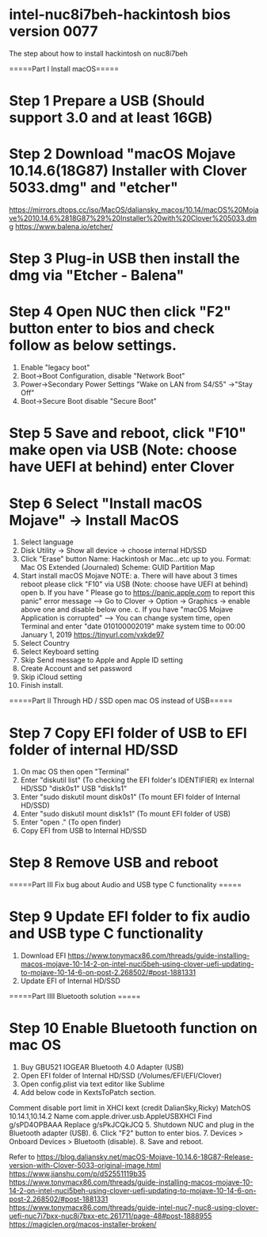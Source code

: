 # intel-nuc8i7beh-hackintosh bios version 0077
The step about how to install hackintosh on nuc8i7beh 

=====Part I  Install macOS=====

# Step 1  Prepare a USB (Should support 3.0 and at least 16GB)
# Step 2 Download "macOS Mojave 10.14.6(18G87) Installer with Clover 5033.dmg" and "etcher"
https://mirrors.dtops.cc/iso/MacOS/daliansky_macos/10.14/macOS%20Mojave%2010.14.6%2818G87%29%20Installer%20with%20Clover%205033.dmg
https://www.balena.io/etcher/
# Step 3 Plug-in USB then install the dmg via "Etcher - Balena"
# Step 4 Open NUC then click "F2" button enter to bios and check follow as below settings.
1. Enable "legacy boot"
2. Boot->Boot Configuration, disable "Network Boot"
3. Power->Secondary Power Settings "Wake on LAN from S4/S5" ->"Stay Off"
4. Boot->Secure Boot disable "Secure Boot"
# Step 5 Save and reboot, click "F10" make open via USB (Note: choose have UEFI at behind) enter Clover 
# Step 6 Select "Install macOS Mojave" -> Install MacOS
1. Select language
2. Disk Utility -> Show all device -> choose internal HD/SSD
3. Click "Erase" button 
  Name: Hackintosh or Mac...etc up to you.
  Format: Mac OS Extended (Journaled)
  Scheme: GUID Partition Map
4. Start install macOS Mojave 
NOTE:
  a. There will have about 3 times reboot please click "F10" via USB (Note: choose have UEFI at behind) open
  b. If you have " Please go to https://panic.apple.com to report this panic" error message 
  --> Go to Clover -> Option -> Graphics -> enable above one and disable below one.
  c. If you have "macOS Mojave Application is corrupted" 
  --> You can change system time, open Terminal and enter "date 010100002019" make system time to 00:00 January 1, 2019
  https://tinyurl.com/vxkde97
5. Select Country
6. Select Keyboard setting
7. Skip Send message to Apple and Apple ID setting
8. Create Account and set password
9. Skip iCloud setting
10. Finish install.

=====Part II  Through HD / SSD open mac OS instead of USB=====

# Step 7 Copy EFI folder of USB to EFI folder of internal HD/SSD
1. On mac OS then open "Terminal"
2. Enter "diskutil list" (To checking the EFI folder's IDENTIFIER)
  ex  Internal HD/SSD "disk0s1"
      USB             "disk1s1"
3. Enter "sudo diskutil mount disk0s1" (To mount EFI folder of Internal HD/SSD)
4. Enter "sudo diskutil mount disk1s1" (To mount EFI folder of USB)
5. Enter "open ." (To open finder)
6. Copy EFI from USB to Internal HD/SSD
# Step 8 Remove USB and reboot

=====Part III  Fix bug about Audio and USB type C functionality  =====

# Step 9 Update EFI folder to fix audio and USB type C functionality
1. Download EFI 
https://www.tonymacx86.com/threads/guide-installing-macos-mojave-10-14-2-on-intel-nuci5beh-using-clover-uefi-updating-to-mojave-10-14-6-on-post-2.268502/#post-1881331
2. Update EFI of Internal HD/SSD

=====Part IIII  Bluetooth solution =====

# Step 10 Enable Bluetooth function on mac OS
1. Buy GBU521 IOGEAR Bluetooth 4.0 Adapter (USB)
2. Open EFI folder of Internal HD/SSD (/Volumes/EFI/EFI/Clover)
3. Open config.plist via text editor like Sublime  
4. Add below code in KextsToPatch section.
<dict>
  <key>Comment</key>
  <string>disable port limit in XHCI kext (credit DalianSky,Ricky)</string>
  <key>MatchOS</key>
  <string>10.14.1,10.14.2</string>
  <key>Name</key>
  <string>com.apple.driver.usb.AppleUSBXHCI</string>
  <key>Find</key>
  <data>g/sPD4OPBAAA</data>
  <key>Replace</key>
  <data>g/sPkJCQkJCQ</data>
</dict>
5. Shutdown NUC and plug in the Bluetooth adapter (USB).
6. Click "F2" button to enter bios.
7. Devices > Onboard Devices > Bluetooth (disable).
8. Save and reboot.

Refer to 
https://blog.daliansky.net/macOS-Mojave-10.14.6-18G87-Release-version-with-Clover-5033-original-image.html
https://www.jianshu.com/p/d52551119b35
https://www.tonymacx86.com/threads/guide-installing-macos-mojave-10-14-2-on-intel-nuci5beh-using-clover-uefi-updating-to-mojave-10-14-6-on-post-2.268502/#post-1881331
https://www.tonymacx86.com/threads/guide-intel-nuc7-nuc8-using-clover-uefi-nuc7i7bxx-nuc8i7bxx-etc.261711/page-48#post-1888955
https://magiclen.org/macos-installer-broken/

